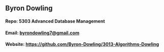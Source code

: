 ## Byron Dowling
#### Repo: 5303 Advanced Database Management
#### Email: byrondowling7@gmail.com
#### Website: https://github.com/Byron-Dowling/3013-Algorithms-Dowling
